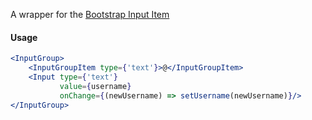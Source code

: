A wrapper for the [Bootstrap Input Item](https://getbootstrap.com/docs/5.1/forms/input-group/)

#### Usage

```jsx
<InputGroup>
	<InputGroupItem type={'text'}>@</InputGroupItem>
	<Input type={'text'}
		   value={username}
		   onChange={(newUsername) => setUsername(newUsername)}/>
</InputGroup>
```
